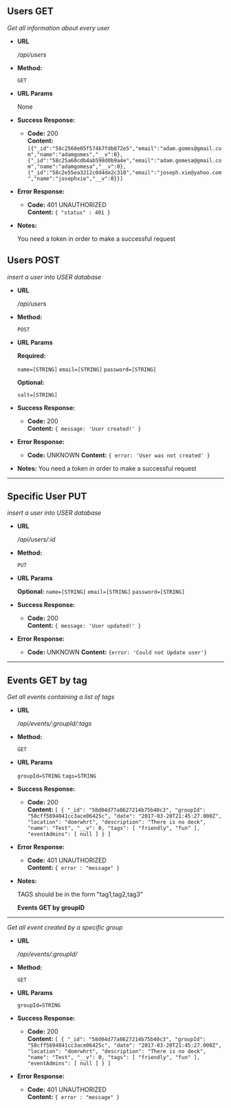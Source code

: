 **Users GET**
----
  _Get all information about every user_

* **URL**

  _/api/users_

* **Method:**

  `GET`
  
*  **URL Params**

   None 

* **Success Response:**
  * **Code:** 200 <br />
    **Content:** `[{"_id":"58c2560e05f574b7fdb872e5","email":"adam.gomes@gmail.com","name":"adamgomes","__v":0},{"_id":"58c25a60cdb4ab598d0b9a4e","email":"adam.gomesa@gmail.com","name":"adamgomesa","__v":0},{"_id":"58c2e55ea3212c0d4de2c310","email":"joseph.xie@yahoo.com","name":"josephxie","__v":0}}]`
 
* **Error Response:**

  * **Code:** 401 UNAUTHORIZED <br />
    **Content:** `{ "status" : 401 }`


* **Notes:**

  You need a token in order to make a successful request
  
**Users POST**
----
  _insert a user into USER database_

* **URL**

  _/api/users_

* **Method:**

  `POST`
  
*  **URL Params**

   **Required:**
 
   `name=[STRING]`
   `email=[STRING]`
   `password=[STRING]`

   **Optional:**
 
   `salt=[STRING]`

* **Success Response:**
  * **Code:** 200 <br />
    **Content:** `{ message: 'User created!' }`
 
* **Error Response:**

  * **Code:** UNKNOWN
    **Content:** `{ error: 'User was not created' }`


* **Notes:**
  You need a token in order to make a successful request
  
-----------------

**Specific User PUT**
----
  _insert a user into USER database_

* **URL**

  _/api/users/:id_

* **Method:**

  `PUT`
  
*  **URL Params**

   **Optional:**
   `name=[STRING]`
   `email=[STRING]`
   `password=[STRING]`

* **Success Response:**
  * **Code:** 200 <br />
    **Content:** `{ message: 'User updated!' }`
 
* **Error Response:**

  * **Code:** UNKNOWN
    **Content:** `{error: 'Could not Update user'}`
----------------
**Events GET by tag**
----
  _Get all events containing a list of tags_

* **URL**

  _/api/events/:groupId/:tags_

* **Method:**

  `GET`
  
*  **URL Params**

   `groupId=STRING`
   `tags=STRING`

* **Success Response:**
  * **Code:** 200 <br />
    **Content:** `[
  {
    "_id": "58d04d77a8627214b75b40c3",
    "groupId": "58cff5694041cc3ace06425c",
    "date": "2017-03-20T21:45:27.000Z",
    "location": "domrwhrt",
    "description": "There is no deck",
    "name": "Test",
    "__v": 0,
    "tags": [
      "friendly",
      "fun"
    ],
    "eventAdmins": [
      null
    ]
  }
]`
 
* **Error Response:**

  * **Code:** 401 UNAUTHORIZED <br />
    **Content:** `{ error : "message" }`


* **Notes:**

  TAGS should be in the form "tag1,tag2,tag3"
  
  **Events GET by groupID**
----
  _Get all event created by a specific group_

* **URL**

  _/api/events/:groupId/_

* **Method:**

  `GET`
  
*  **URL Params**

   `groupId=STRING`

* **Success Response:**
  * **Code:** 200 <br />
    **Content:** `[
  {
    "_id": "58d04d77a8627214b75b40c3",
    "groupId": "58cff5694041cc3ace06425c",
    "date": "2017-03-20T21:45:27.000Z",
    "location": "domrwhrt",
    "description": "There is no deck",
    "name": "Test",
    "__v": 0,
    "tags": [
      "friendly",
      "fun"
    ],
    "eventAdmins": [
      null
    ]
  }
]`
 
* **Error Response:**

  * **Code:** 401 UNAUTHORIZED <br />
    **Content:** `{ error : "message" }`

  
